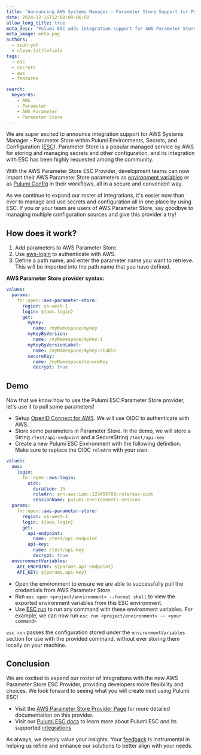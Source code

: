 ```yaml
---
title: "Announcing AWS Systems Manager - Parameter Store Support for Pulumi ESC"
date: 2024-12-16T12:00:00-06:00
allow_long_title: true
meta_desc: "Pulumi ESC adds integration support for AWS Parameter Store"
meta_image: meta.png
authors:
  - sean-yeh
  - cleve-littlefield
tags:
  - esc
  - secrets
  - aws
  - features

search:
  keywords:
    - AWS
    - Parameter
    - AWS Parameter
    - Parameter Store
---
```


We are super excited to announce integration support for AWS Systems Manager - Parameter Store within Pulumi Environments, Secrets, and Configuration ([ESC](/product/esc)). Parameter Store is a popular managed service by AWS for storing and managing secrets and other configuration, and its integration with ESC has been highly requested among the community.

<!--more-->

With the AWS Parameter Store ESC Provider, development teams can now import their AWS Parameter Store parameters as [environment variables](/docs/esc/environments/working-with-environments/#projecting-environment-variables) or as [Pulumi Config](/docs/esc/integrations/infrastructure/pulumi-iac/) in their workflows, all in a secure and convenient way.

As we continue to expand our roster of integrations, it's easier now than ever to manage and use secrets and configuration all in one place by using ESC. If you or your team are users of AWS Parameter Store, say goodbye to managing multiple configuration sources and give this provider a try!

## How does it work?

1. Add parameters to AWS Parameter Store.
2. Use [aws-login](/docs/esc/integrations/dynamic-login-credentials/aws-login/) to authenticate with AWS.
3. Define a path name, and enter the parameter name you want to retrieve. This will be imported into the path name that you have defined.

**AWS Parameter Store provider syntax:**

```yaml
values:
  params:
    fn::open::aws-parameter-store:
      region: us-west-1
      login: ${aws.login}
      get:
        myKey:
          name: /myNamespace/myKey
        myKeyByVersion:
          name: /myNamespace/myKey:1
        myKeyByVersionLabel:
          name: /myNamespace/myKey:stable
        secureKey:
          name: /myNamespace/secureKey
          decrypt: true
```

## Demo

Now that we know how to use the Pulumi ESC Parameter Store provider, let's use it to pull some parameters!

* Setup [OpenID Connect for AWS](/docs/pulumi-cloud/access-management/oidc/provider/aws/). We will use OIDC to authenticate with AWS.
* Store some parameters in Parameter Store. In the demo, we will store a String `/test/api-endpoint` and a SecureString `/test/api-key`
* Create a new Pulumi ESC Environment with the following definition. Make sure to replace the OIDC `roleArn` with your own.

```yaml
values:
  aws:
    login:
      fn::open::aws-login:
        oidc:
          duration: 1h
          roleArn: arn:aws:iam::123456789:role/esc-oidc
          sessionName: pulumi-environments-session
  params:
    fn::open::aws-parameter-store:
      region: us-west-1
      login: ${aws.login}
      get:
        api-endpoint:
          name: /test/api-endpoint
        api-key:
          name: /test/api-key
          decrypt: true
  environmentVariables:
    API_ENDPOINT: ${params.api-endpoint}
    API_KEY: ${params.api-key}
 ```

* Open the environment to ensure we are able to successfully pull the credentials from AWS Parameter Store
* Run `esc open <project/environment> --format shell` to view the exported environment variables from this ESC environment.
* Use [ESC run](/docs/esc/cli/commands/esc_run/) to run any command with these environment variables. For example, we can now run `esc run <project/environment> -- <your command>`

`esc run` passes the configuration stored under the `environmentVariables` section for use with the provided command, without ever storing them locally on your machine.

## Conclusion
We are excited to expand our roster of integrations with the new AWS Parameter Store ESC Provider, providing developers more flexibility and choices. We look forward to seeing what you will create next using Pulumi ESC!

* Visit the [AWS Parameter Store Provider Page](/docs/esc/integrations/dynamic-secrets/aws-parameter-store/) for more detailed documentation on this provider.
* Visit our [Pulumi ESC docs](/docs/esc/) to learn more about Pulumi ESC and its supported [integrations](/docs/esc/integrations/)

As always, we deeply value your insights. Your [feedback](https://github.com/pulumi/esc/issues/new/choose) is instrumental in helping us refine and enhance our solutions to better align with your needs.
